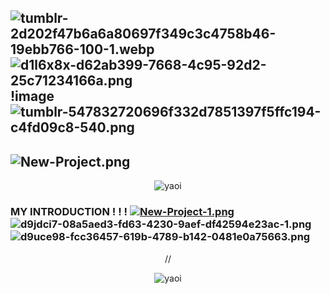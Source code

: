 ![tumblr-2d202f47b6a6a80697f349c3c4758b46-19ebb766-100-1.webp](https://postimg.cc/Wtb6KfPV) ![d1l6x8x-d62ab399-7668-4c95-92d2-25c71234166a.png](https://postimg.cc/RW90syjQ) !image 
 ![tumblr-547832720696f332d7851397f5ffc194-c4fd09c8-540.png](https://postimg.cc/PpcGgvNn)
-
![New-Project.png](https://postimg.cc/QBgfqGkG)
-
<p align="center">
  <img src="https://github.com/user-attachments/assets/f24e7275-3e2a-4877-9f86-70b7aa246901" alt="yaoi"/>
</p>

### MY INTRODUCTION  ! ! !   [![New-Project-1.png](https://i.postimg.cc/fyNzWcVJ/New-Project-1.png)](https://postimg.cc/FdT5DJg4)  ![d9jdci7-08a5aed3-fd63-4230-9aef-df42594e23ac-1.png](https://postimg.cc/NyrKhBCS) ![d9uce98-fcc36457-619b-4789-b142-0481e0a75663.png](https://postimg.cc/sGZyn4jh) 

<p align="center">
//  
</p>
<p align="center">
  <img src="https://i.postimg.cc/qR2Z8YLM/tumblr-e402843597ad902008f51d85f8bd0764-727240cf-250.webp" alt="yaoi"/>
</p>
